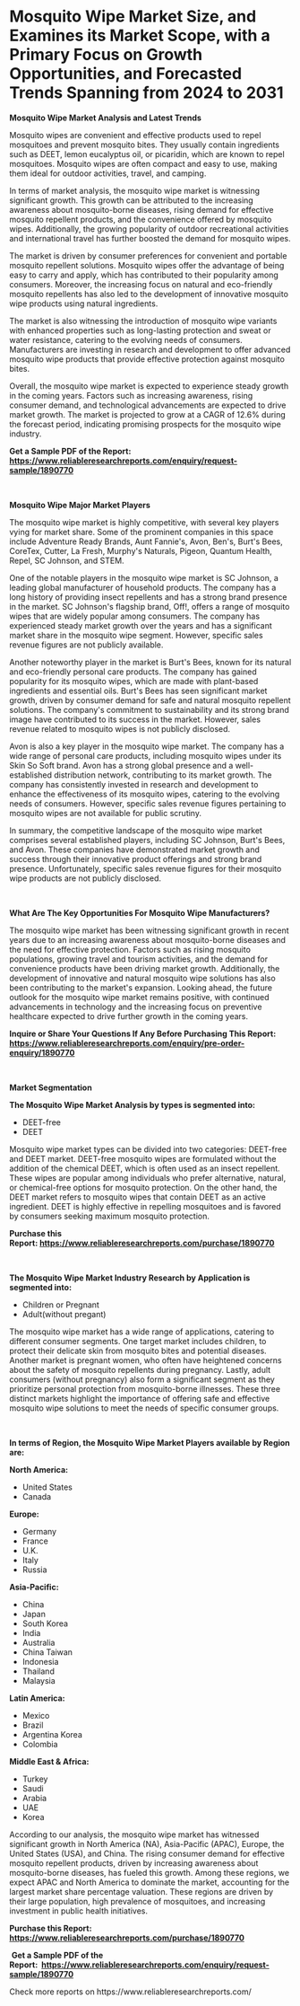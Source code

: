 <p><h1>Mosquito Wipe Market Size, and Examines its Market Scope, with a Primary Focus on Growth Opportunities, and Forecasted Trends Spanning from 2024 to 2031</h1></p><p><strong>Mosquito Wipe Market Analysis and Latest Trends</strong></p>
<p><p>Mosquito wipes are convenient and effective products used to repel mosquitoes and prevent mosquito bites. They usually contain ingredients such as DEET, lemon eucalyptus oil, or picaridin, which are known to repel mosquitoes. Mosquito wipes are often compact and easy to use, making them ideal for outdoor activities, travel, and camping.</p><p>In terms of market analysis, the mosquito wipe market is witnessing significant growth. This growth can be attributed to the increasing awareness about mosquito-borne diseases, rising demand for effective mosquito repellent products, and the convenience offered by mosquito wipes. Additionally, the growing popularity of outdoor recreational activities and international travel has further boosted the demand for mosquito wipes.</p><p>The market is driven by consumer preferences for convenient and portable mosquito repellent solutions. Mosquito wipes offer the advantage of being easy to carry and apply, which has contributed to their popularity among consumers. Moreover, the increasing focus on natural and eco-friendly mosquito repellents has also led to the development of innovative mosquito wipe products using natural ingredients.</p><p>The market is also witnessing the introduction of mosquito wipe variants with enhanced properties such as long-lasting protection and sweat or water resistance, catering to the evolving needs of consumers. Manufacturers are investing in research and development to offer advanced mosquito wipe products that provide effective protection against mosquito bites.</p><p>Overall, the mosquito wipe market is expected to experience steady growth in the coming years. Factors such as increasing awareness, rising consumer demand, and technological advancements are expected to drive market growth. The market is projected to grow at a CAGR of 12.6% during the forecast period, indicating promising prospects for the mosquito wipe industry.</p></p>
<p><strong>Get a Sample PDF of the Report:&nbsp; <a href="https://www.reliableresearchreports.com/enquiry/request-sample/1890770">https://www.reliableresearchreports.com/enquiry/request-sample/1890770</a></strong></p>
<p>&nbsp;</p>
<p><strong>Mosquito Wipe Major Market Players</strong></p>
<p><p>The mosquito wipe market is highly competitive, with several key players vying for market share. Some of the prominent companies in this space include Adventure Ready Brands, Aunt Fannie's, Avon, Ben's, Burt's Bees, CoreTex, Cutter, La Fresh, Murphy's Naturals, Pigeon, Quantum Health, Repel, SC Johnson, and STEM.</p><p>One of the notable players in the mosquito wipe market is SC Johnson, a leading global manufacturer of household products. The company has a long history of providing insect repellents and has a strong brand presence in the market. SC Johnson's flagship brand, Off!, offers a range of mosquito wipes that are widely popular among consumers. The company has experienced steady market growth over the years and has a significant market share in the mosquito wipe segment. However, specific sales revenue figures are not publicly available.</p><p>Another noteworthy player in the market is Burt's Bees, known for its natural and eco-friendly personal care products. The company has gained popularity for its mosquito wipes, which are made with plant-based ingredients and essential oils. Burt's Bees has seen significant market growth, driven by consumer demand for safe and natural mosquito repellent solutions. The company's commitment to sustainability and its strong brand image have contributed to its success in the market. However, sales revenue related to mosquito wipes is not publicly disclosed.</p><p>Avon is also a key player in the mosquito wipe market. The company has a wide range of personal care products, including mosquito wipes under its Skin So Soft brand. Avon has a strong global presence and a well-established distribution network, contributing to its market growth. The company has consistently invested in research and development to enhance the effectiveness of its mosquito wipes, catering to the evolving needs of consumers. However, specific sales revenue figures pertaining to mosquito wipes are not available for public scrutiny.</p><p>In summary, the competitive landscape of the mosquito wipe market comprises several established players, including SC Johnson, Burt's Bees, and Avon. These companies have demonstrated market growth and success through their innovative product offerings and strong brand presence. Unfortunately, specific sales revenue figures for their mosquito wipe products are not publicly disclosed.</p></p>
<p>&nbsp;</p>
<p><strong>What Are The Key Opportunities For Mosquito Wipe Manufacturers?</strong></p>
<p><p>The mosquito wipe market has been witnessing significant growth in recent years due to an increasing awareness about mosquito-borne diseases and the need for effective protection. Factors such as rising mosquito populations, growing travel and tourism activities, and the demand for convenience products have been driving market growth. Additionally, the development of innovative and natural mosquito wipe solutions has also been contributing to the market's expansion. Looking ahead, the future outlook for the mosquito wipe market remains positive, with continued advancements in technology and the increasing focus on preventive healthcare expected to drive further growth in the coming years.</p></p>
<p><strong>Inquire or Share Your Questions If Any Before Purchasing This Report: <a href="https://www.reliableresearchreports.com/enquiry/pre-order-enquiry/1890770">https://www.reliableresearchreports.com/enquiry/pre-order-enquiry/1890770</a></strong></p>
<p>&nbsp;</p>
<p><strong>Market Segmentation</strong></p>
<p><strong>The Mosquito Wipe Market Analysis by types is segmented into:</strong></p>
<p><ul><li>DEET-free</li><li>DEET</li></ul></p>
<p><p>Mosquito wipe market types can be divided into two categories: DEET-free and DEET market. DEET-free mosquito wipes are formulated without the addition of the chemical DEET, which is often used as an insect repellent. These wipes are popular among individuals who prefer alternative, natural, or chemical-free options for mosquito protection. On the other hand, the DEET market refers to mosquito wipes that contain DEET as an active ingredient. DEET is highly effective in repelling mosquitoes and is favored by consumers seeking maximum mosquito protection.</p></p>
<p><strong>Purchase this Report:&nbsp;<a href="https://www.reliableresearchreports.com/purchase/1890770">https://www.reliableresearchreports.com/purchase/1890770</a></strong></p>
<p>&nbsp;</p>
<p><strong>The Mosquito Wipe Market Industry Research by Application is segmented into:</strong></p>
<p><ul><li>Children or Pregnant</li><li>Adult(without pregant)</li></ul></p>
<p><p>The mosquito wipe market has a wide range of applications, catering to different consumer segments. One target market includes children, to protect their delicate skin from mosquito bites and potential diseases. Another market is pregnant women, who often have heightened concerns about the safety of mosquito repellents during pregnancy. Lastly, adult consumers (without pregnancy) also form a significant segment as they prioritize personal protection from mosquito-borne illnesses. These three distinct markets highlight the importance of offering safe and effective mosquito wipe solutions to meet the needs of specific consumer groups.</p></p>
<p>&nbsp;</p>
<p><strong>In terms of Region, the Mosquito Wipe Market Players available by Region are:</strong></p>
<p>
    <p> <strong> North America: </strong>
        <ul>
            <li>United States</li>
            <li>Canada</li>
        </ul>
        </p> 
    <p> <strong> Europe: </strong>
        <ul>
            <li>Germany</li>
            <li>France</li>
            <li>U.K.</li>
            <li>Italy</li>
            <li>Russia</li>
        </ul>
        </p> 
    <p> <strong> Asia-Pacific: </strong>
        <ul>
            <li>China</li>
            <li>Japan</li>
            <li>South Korea</li>
            <li>India</li>
            <li>Australia</li>
            <li>China Taiwan</li>
            <li>Indonesia</li>
            <li>Thailand</li>
            <li>Malaysia</li>
        </ul>
        </p> 
    <p> <strong> Latin America: </strong>
        <ul>
            <li>Mexico</li>
            <li>Brazil</li>
            <li>Argentina Korea</li>
            <li>Colombia</li>
        </ul>
        </p> 
    <p> <strong> Middle East & Africa: </strong>
        <ul>
            <li>Turkey</li>
            <li>Saudi</li>
            <li>Arabia</li>
            <li>UAE</li>
            <li>Korea</li>
        </ul>
    </p>
    </p>
<p><p>According to our analysis, the mosquito wipe market has witnessed significant growth in North America (NA), Asia-Pacific (APAC), Europe, the United States (USA), and China. The rising consumer demand for effective mosquito repellent products, driven by increasing awareness about mosquito-borne diseases, has fueled this growth. Among these regions, we expect APAC and North America to dominate the market, accounting for the largest market share percentage valuation. These regions are driven by their large population, high prevalence of mosquitoes, and increasing investment in public health initiatives.</p></p>
<p><strong>Purchase this Report: <a href="https://www.reliableresearchreports.com/purchase/1890770">https://www.reliableresearchreports.com/purchase/1890770</a></strong></p>
<p>&nbsp;<strong>Get a Sample PDF of the Report:&nbsp;&nbsp;<a href="https://www.reliableresearchreports.com/enquiry/request-sample/1890770">https://www.reliableresearchreports.com/enquiry/request-sample/1890770</a></strong></p>
<p><strong></strong></p>
<p>Check more reports on https://www.reliableresearchreports.com/</p>